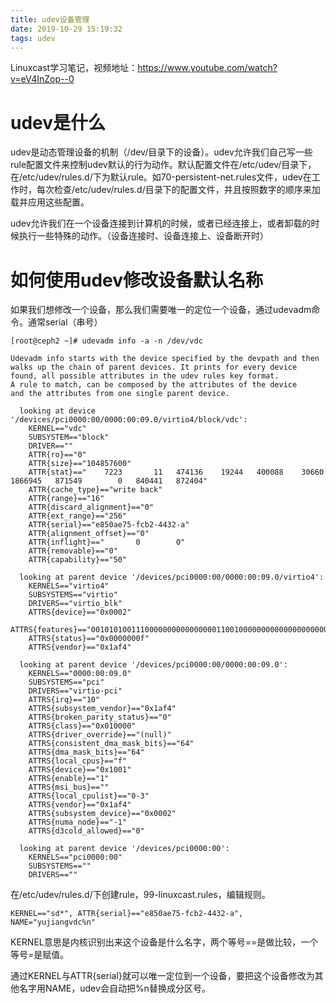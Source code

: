 ```yaml
---
title: udev设备管理
date: 2019-10-29 15:19:32
tags: udev
---
```




Linuxcast学习笔记，视频地址：https://www.youtube.com/watch?v=eV4InZop--0

# udev是什么

udev是动态管理设备的机制（/dev/目录下的设备）。udev允许我们自己写一些rule配置文件来控制udev默认的行为动作。默认配置文件在/etc/udev/目录下，在/etc/udev/rules.d/下为默认rule。如70-persistent-net.rules文件，udev在工作时，每次检查/etc/udev/rules.d/目录下的配置文件，并且按照数字的顺序来加载并应用这些配置。

udev允许我们在一个设备连接到计算机的时候，或者已经连接上，或者卸载的时候执行一些特殊的动作。（设备连接时、设备连接上、设备断开时）

# 如何使用udev修改设备默认名称

如果我们想修改一个设备，那么我们需要唯一的定位一个设备，通过udevadm命令。通常serial（串号）

```
[root@ceph2 ~]# udevadm info -a -n /dev/vdc

Udevadm info starts with the device specified by the devpath and then
walks up the chain of parent devices. It prints for every device
found, all possible attributes in the udev rules key format.
A rule to match, can be composed by the attributes of the device
and the attributes from one single parent device.

  looking at device '/devices/pci0000:00/0000:00:09.0/virtio4/block/vdc':
    KERNEL=="vdc"
    SUBSYSTEM=="block"
    DRIVER==""
    ATTR{ro}=="0"
    ATTR{size}=="104857600"
    ATTR{stat}=="    7223       11   474136    19244   400088    30660  1866945   871549        0   840441   872404"
    ATTR{cache_type}=="write back"
    ATTR{range}=="16"
    ATTR{discard_alignment}=="0"
    ATTR{ext_range}=="256"
    ATTR{serial}=="e850ae75-fcb2-4432-a"
    ATTR{alignment_offset}=="0"
    ATTR{inflight}=="       0        0"
    ATTR{removable}=="0"
    ATTR{capability}=="50"

  looking at parent device '/devices/pci0000:00/0000:00:09.0/virtio4':
    KERNELS=="virtio4"
    SUBSYSTEMS=="virtio"
    DRIVERS=="virtio_blk"
    ATTRS{device}=="0x0002"
    ATTRS{features}=="0010101001110000000000000000110010000000000000000000000000000000"
    ATTRS{status}=="0x0000000f"
    ATTRS{vendor}=="0x1af4"

  looking at parent device '/devices/pci0000:00/0000:00:09.0':
    KERNELS=="0000:00:09.0"
    SUBSYSTEMS=="pci"
    DRIVERS=="virtio-pci"
    ATTRS{irq}=="10"
    ATTRS{subsystem_vendor}=="0x1af4"
    ATTRS{broken_parity_status}=="0"
    ATTRS{class}=="0x010000"
    ATTRS{driver_override}=="(null)"
    ATTRS{consistent_dma_mask_bits}=="64"
    ATTRS{dma_mask_bits}=="64"
    ATTRS{local_cpus}=="f"
    ATTRS{device}=="0x1001"
    ATTRS{enable}=="1"
    ATTRS{msi_bus}==""
    ATTRS{local_cpulist}=="0-3"
    ATTRS{vendor}=="0x1af4"
    ATTRS{subsystem_device}=="0x0002"
    ATTRS{numa_node}=="-1"
    ATTRS{d3cold_allowed}=="0"

  looking at parent device '/devices/pci0000:00':
    KERNELS=="pci0000:00"
    SUBSYSTEMS==""
    DRIVERS==""
```

 在/etc/udev/rules.d/下创建rule，99-linuxcast.rules，编辑规则。

```
KERNEL=="sd*", ATTR{serial}=="e850ae75-fcb2-4432-a", NAME="yujiangvdc%n"
```

KERNEL意思是内核识别出来这个设备是什么名字，两个等号==是做比较，一个等号=是赋值。

通过KERNEL与ATTR{serial}就可以唯一定位到一个设备，要把这个设备修改为其他名字用NAME，udev会自动把%n替换成分区号。